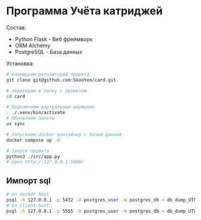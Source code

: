 # Программа Учёта катриджей

Состав:

- Python Flask - Веб фреймворк
- ORM Alchemy
- PostgreSQL - База данных

Установка:

```bash
# клонируем репозиторий проекта
git clone git@github.com:Skooten/card.git

# переходим в папку с проектом
cd card

# Подключаем виртуальное окржуние
. ./.venv/bin/activate
# Обновляем пакеты
uv sync

# Запускаем docker контейнер с базой данной
docker compose up -d

# Запуск проекта
python3 ./src/app.py
# open http://127.0.0.1:5000/
```

## Импорт sql

```sh
# on docker host
psql -h 127.0.0.1 -p 5432 -U postgres_user -W postgres_db < db_dump_UTF8.sql
# on client host
psql -h 127.0.0.1 -p 5555 -U postgres_user -W postgres_db < db_dump_UTF8.sql
```
